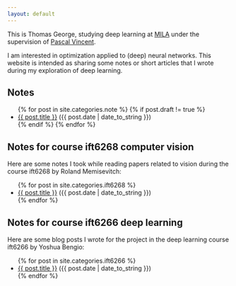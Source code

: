 ```yaml
---
layout: default
---
```


This is Thomas George, studying deep learning at [MILA](https://mila.umontreal.ca/) under the supervision of [Pascal Vincent](http://www.iro.umontreal.ca/~vincentp/).

I am interested in optimization applied to (deep) neural networks. This website is intended as sharing some notes or short articles that I wrote during my exploration of deep learning.

## Notes
<ul>
  {% for post in site.categories.note %}
    {% if post.draft != true %}
      <li>
        <a href="{{ post.url }}">{{ post.title }}</a> ({{ post.date | date_to_string }})
      </li>
    {% endif %}
  {% endfor %}
</ul>

## Notes for course ift6268 computer vision
Here are some notes I took while reading papers related to vision during the course ift6268 by Roland Memisevitch:
<ul>
  {% for post in site.categories.ift6268 %}
    <li>
      <a href="{{ post.url }}">{{ post.title }}</a> ({{ post.date | date_to_string }})
    </li>
  {% endfor %}
</ul>

## Notes for course ift6266 deep learning
Here are some blog posts I wrote for the project in the deep learning course ift6266 by Yoshua Bengio:
<ul>
  {% for post in site.categories.ift6266 %}
    <li>
      <a href="{{ post.url }}">{{ post.title }}</a> ({{ post.date | date_to_string }})
    </li>
  {% endfor %}
</ul>
